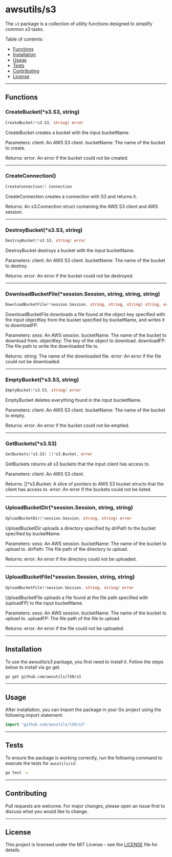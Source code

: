 # awsutils/s3

The `s3` package is a collection of utility functions
designed to simplify common s3 tasks.

Table of contents:

- [Functions](#functions)
- [Installation](#installation)
- [Usage](#usage)
- [Tests](#tests)
- [Contributing](#contributing)
- [License](#license)

---

## Functions

### CreateBucket(\*s3.S3, string)

```go
CreateBucket(*s3.S3, string) error
```

CreateBucket creates a bucket with the input
bucketName.

Parameters:
client: An AWS S3 client.
bucketName: The name of the bucket to create.

Returns:
error: An error if the bucket could not be created.

---

### CreateConnection()

```go
CreateConnection() Connection
```

CreateConnection creates a connection
with S3 and returns it.

Returns:
An s3.Connection struct containing the AWS S3 client and AWS session.

---

### DestroyBucket(\*s3.S3, string)

```go
DestroyBucket(*s3.S3, string) error
```

DestroyBucket destroys a bucket with the input
bucketName.

Parameters:
client: An AWS S3 client.
bucketName: The name of the bucket to destroy.

Returns:
error: An error if the bucket could not be destroyed.

---

### DownloadBucketFile(\*session.Session, string, string, string)

```go
DownloadBucketFile(*session.Session, string, string, string) string, error
```

DownloadBucketFile downloads a file found at the object key specified with
the input objectKey from the bucket specified by bucketName, and writes it to downloadFP.

Parameters:
sess: An AWS session.
bucketName: The name of the bucket to download from.
objectKey: The key of the object to download.
downloadFP: The file path to write the downloaded file to.

Returns:
string: The name of the downloaded file.
error: An error if the file could not be downloaded.

---

### EmptyBucket(\*s3.S3, string)

```go
EmptyBucket(*s3.S3, string) error
```

EmptyBucket deletes everything found in the input bucketName.

Parameters:
client: An AWS S3 client.
bucketName: The name of the bucket to empty.

Returns:
error: An error if the bucket could not be emptied.

---

### GetBuckets(\*s3.S3)

```go
GetBuckets(*s3.S3) []*s3.Bucket, error
```

GetBuckets returns all s3 buckets
that the input client has access to.

Parameters:
client: An AWS S3 client.

Returns:
[]\*s3.Bucket: A slice of pointers to AWS S3 bucket structs that the client has access to.
error: An error if the buckets could not be listed.

---

### UploadBucketDir(\*session.Session, string, string)

```go
UploadBucketDir(*session.Session, string, string) error
```

UploadBucketDir uploads a directory specified by dirPath
to the bucket specified by bucketName.

Parameters:
sess: An AWS session.
bucketName: The name of the bucket to upload to.
dirPath: The file path of the directory to upload.

Returns:
error: An error if the directory could not be uploaded.

---

### UploadBucketFile(\*session.Session, string, string)

```go
UploadBucketFile(*session.Session, string, string) error
```

UploadBucketFile uploads a file found at the file path specified with (uploadFP)
to the input bucketName.

Parameters:
sess: An AWS session.
bucketName: The name of the bucket to upload to.
uploadFP: The file path of the file to upload.

Returns:
error: An error if the file could not be uploaded.

---

## Installation

To use the awsutils/s3 package, you first need to install it.
Follow the steps below to install via go get.

```bash
go get github.com/awsutils/l50/s3
```

---

## Usage

After installation, you can import the package in your Go project
using the following import statement:

```go
import "github.com/awsutils/l50/s3"
```

---

## Tests

To ensure the package is working correctly, run the following
command to execute the tests for `awsutils/s3`:

```bash
go test -v
```

---

## Contributing

Pull requests are welcome. For major changes,
please open an issue first to discuss what
you would like to change.

---

## License

This project is licensed under the MIT
License - see the [LICENSE](../LICENSE)
file for details.
